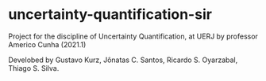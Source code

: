 # uncertainty-quantification-sir
Project for the discipline of Uncertainty Quantification, at UERJ by professor Americo Cunha (2021.1)

Develobed by Gustavo Kurz, Jônatas C. Santos, Ricardo S. Oyarzabal, Thiago S. Silva.
